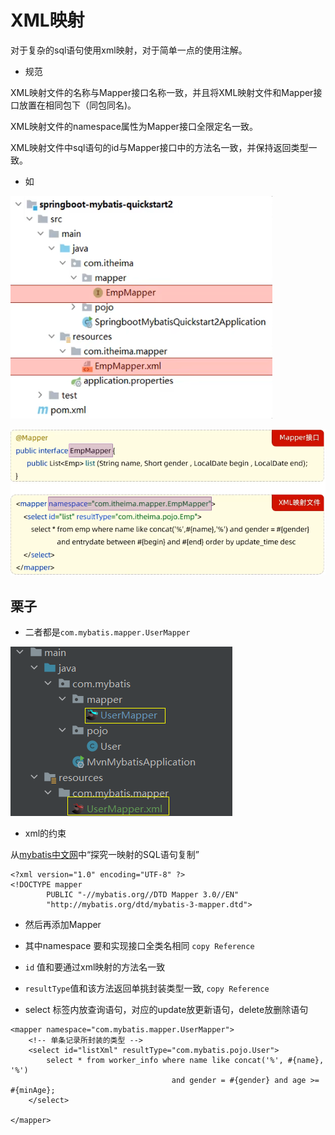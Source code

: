 # XML映射

对于复杂的sql语句使用xml映射，对于简单一点的使用注解。

* 规范

XML映射文件的名称与Mapper接口名称一致，并且将XML映射文件和Mapper接口放置在相同包下（同包同名)。 

XML映射文件的namespace属性为Mapper接口全限定名一致。  

XML映射文件中sql语句的id与Mapper接口中的方法名一致，并保持返回类型一致。
* 如

![img_2.png](img/img_2.png)

![img_1.png](img/img_1.png)

## 栗子
* 二者都是`com.mybatis.mapper.UserMapper`

![img_3.png](img/img_3.png)

* xml的约束

从[mybatis中文网](https://mybatis.net.cn/getting-started.html)中“探究一映射的SQL语句复制”
```
<?xml version="1.0" encoding="UTF-8" ?>
<!DOCTYPE mapper
        PUBLIC "-//mybatis.org//DTD Mapper 3.0//EN"
        "http://mybatis.org/dtd/mybatis-3-mapper.dtd">
```

* 然后再添加Mapper

* 其中namespace 要和实现接口全类名相同  `copy Reference`
* `id` 值和要通过xml映射的方法名一致
* `resultType`值和该方法返回单挑封装类型一致, `copy Reference`
* select 标签内放查询语句，对应的update放更新语句，delete放删除语句
```
<mapper namespace="com.mybatis.mapper.UserMapper">
    <!-- 单条记录所封装的类型 -->
    <select id="listXml" resultType="com.mybatis.pojo.User">
        select * from worker_info where name like concat('%', #{name}, '%')
                                    and gender = #{gender} and age >= #{minAge};
    </select>

</mapper>
```




